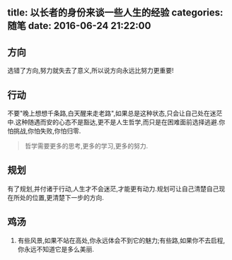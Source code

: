 title: 以长者的身份来谈一些人生的经验
categories: 随笔
date: 2016-06-24 21:22:00
---
## 方向
选错了方向,努力就失去了意义,所以说方向永远比努力更重要!
## 行动
不要"晚上想想千条路,白天醒来走老路",如果总是这种状态,只会让自己处在迷茫中.这种随遇而安的心态不是豁达,更不是人生哲学,而只是在困难面前选择逃避.你怕挑战,你怕失败,你怕归零.
> 哲学需要更多的思考,更多的学习,更多的努力.
## 规划
有了规划,并付诸于行动,人生才不会迷茫,才能更有动力.规划可让自己清楚自己现在所处的位置,更清楚下一步的方向.



## 鸡汤
1. 有些风景,如果不站在高处,你永远体会不到它的魅力;有些路,如果你不去启程,你永远不知道它是多么美丽.


